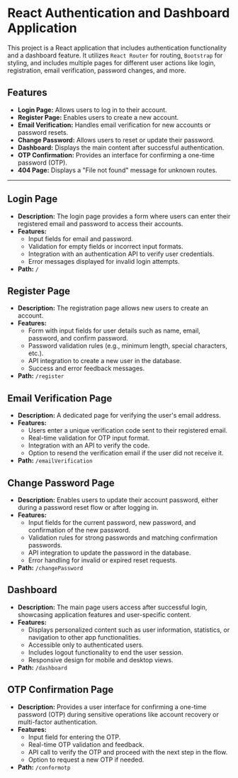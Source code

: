 # React Authentication and Dashboard Application

This project is a React application that includes authentication functionality and a dashboard feature. It utilizes `React Router` for routing, `Bootstrap` for styling, and includes multiple pages for different user actions like login, registration, email verification, password changes, and more.

## Features
- **Login Page:** Allows users to log in to their account.
- **Register Page:** Enables users to create a new account.
- **Email Verification:** Handles email verification for new accounts or password resets.
- **Change Password:** Allows users to reset or update their password.
- **Dashboard:** Displays the main content after successful authentication.
- **OTP Confirmation:** Provides an interface for confirming a one-time password (OTP).
- **404 Page:** Displays a "File not found" message for unknown routes.

---

## Login Page
- **Description:** The login page provides a form where users can enter their registered email and password to access their accounts.
- **Features:**
  - Input fields for email and password.
  - Validation for empty fields or incorrect input formats.
  - Integration with an authentication API to verify user credentials.
  - Error messages displayed for invalid login attempts.
- **Path:** `/`

## Register Page
- **Description:** The registration page allows new users to create an account.
- **Features:**
  - Form with input fields for user details such as name, email, password, and confirm password.
  - Password validation rules (e.g., minimum length, special characters, etc.).
  - API integration to create a new user in the database.
  - Success and error feedback messages.
- **Path:** `/register`

## Email Verification Page
- **Description:** A dedicated page for verifying the user's email address.
- **Features:**
  - Users enter a unique verification code sent to their registered email.
  - Real-time validation for OTP input format.
  - Integration with an API to verify the code.
  - Option to resend the verification email if the user did not receive it.
- **Path:** `/emailVerification`

## Change Password Page
- **Description:** Enables users to update their account password, either during a password reset flow or after logging in.
- **Features:**
  - Input fields for the current password, new password, and confirmation of the new password.
  - Validation rules for strong passwords and matching confirmation passwords.
  - API integration to update the password in the database.
  - Error handling for invalid or expired reset requests.
- **Path:** `/changePassword`

## Dashboard
- **Description:** The main page users access after successful login, showcasing application features and user-specific content.
- **Features:**
  - Displays personalized content such as user information, statistics, or navigation to other app functionalities.
  - Accessible only to authenticated users.
  - Includes logout functionality to end the user session.
  - Responsive design for mobile and desktop views.
- **Path:** `/dashboard`

## OTP Confirmation Page
- **Description:** Provides a user interface for confirming a one-time password (OTP) during sensitive operations like account recovery or multi-factor authentication.
- **Features:**
  - Input field for entering the OTP.
  - Real-time OTP validation and feedback.
  - API call to verify the OTP and proceed with the next step in the flow.
  - Option to request a new OTP if needed.
- **Path:** `/conformotp`
